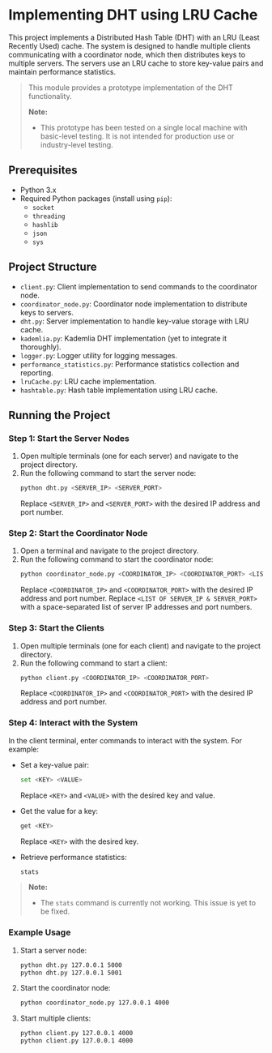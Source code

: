# Implementing DHT using LRU Cache

This project implements a Distributed Hash Table (DHT) with an LRU (Least Recently Used) cache. The system is designed to handle multiple clients communicating with a coordinator node, which then distributes keys to multiple servers. The servers use an LRU cache to store key-value pairs and maintain performance statistics.

> This module provides a prototype implementation of the DHT functionality.
>
> **Note:**
> - This prototype has been tested on a single local machine with basic-level testing. It is not intended for production use or industry-level testing.

## Prerequisites

- Python 3.x
- Required Python packages (install using `pip`):
    - `socket`
    - `threading`
    - `hashlib`
    - `json`
    - `sys`

## Project Structure

- `client.py`: Client implementation to send commands to the coordinator node.
- `coordinator_node.py`: Coordinator node implementation to distribute keys to servers.
- `dht.py`: Server implementation to handle key-value storage with LRU cache.
- `kademlia.py`: Kademlia DHT implementation (yet to integrate it thoroughly).
- `logger.py`: Logger utility for logging messages.
- `performance_statistics.py`: Performance statistics collection and reporting.
- `lruCache.py`: LRU cache implementation.
- `hashtable.py`: Hash table implementation using LRU cache.

## Running the Project

### Step 1: Start the Server Nodes

1. Open multiple terminals (one for each server) and navigate to the project directory.
2. Run the following command to start the server node:
     ```bash
     python dht.py <SERVER_IP> <SERVER_PORT>
     ```
     Replace `<SERVER_IP>` and `<SERVER_PORT>` with the desired IP address and port number.

### Step 2: Start the Coordinator Node

1. Open a terminal and navigate to the project directory.
2. Run the following command to start the coordinator node:
     ```bash
     python coordinator_node.py <COORDINATOR_IP> <COORDINATOR_PORT> <LIST OF SERVER_IP & SERVER_PORT>
     ```
     Replace `<COORDINATOR_IP>` and `<COORDINATOR_PORT>` with the desired IP address and port number.
     Replace `<LIST OF SERVER_IP & SERVER_PORT>` with a space-separated list of server IP addresses and port numbers.

### Step 3: Start the Clients

1. Open multiple terminals (one for each client) and navigate to the project directory.
2. Run the following command to start a client:
     ```bash
     python client.py <COORDINATOR_IP> <COORDINATOR_PORT>
     ```
     Replace `<COORDINATOR_IP>` and `<COORDINATOR_PORT>` with the desired IP address and port number.

### Step 4: Interact with the System

In the client terminal, enter commands to interact with the system. For example:

- Set a key-value pair:
    ```bash
    set <KEY> <VALUE>
    ```
    Replace `<KEY>` and `<VALUE>` with the desired key and value.

- Get the value for a key:
    ```bash
    get <KEY>
    ```
    Replace `<KEY>` with the desired key.

- Retrieve performance statistics:
    ```bash
    stats
    ```

> **Note:**
> - The `stats` command is currently not working. This issue is yet to be fixed.


### Example Usage

1. Start a server node:
    ```bash
    python dht.py 127.0.0.1 5000
    python dht.py 127.0.0.1 5001
    ```

2. Start the coordinator node:
    ```bash
    python coordinator_node.py 127.0.0.1 4000
    ``` 

3. Start multiple clients:
    ```bash
    python client.py 127.0.0.1 4000
    python client.py 127.0.0.1 4000
    ```


